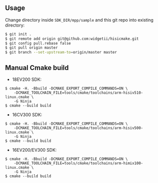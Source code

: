 ## Usage

Change directory inside `SDK_DIR/mpp/sample` and this git repo into existing
directory:

```sh
$ git init .
$ git remote add origin git@github.com:widgetii/hisicmake.git
$ git config pull.rebase false
$ git pull origin master
$ git branch --set-upstream-to=origin/master master
```

## Manual Cmake build

* 18EV200 SDK:

```
$ cmake -H. -Bbuild -DCMAKE_EXPORT_COMPILE_COMMANDS=ON \
    -DCMAKE_TOOLCHAIN_FILE=tools/cmake/toolchains/arm-hisiv510-linux.cmake \
    -G Ninja
$ cmake --build build
```

* 16CV300 SDK:

```
$ cmake -H. -Bbuild -DCMAKE_EXPORT_COMPILE_COMMANDS=ON \
    -DCMAKE_TOOLCHAIN_FILE=tools/cmake/toolchains/arm-hisiv500-linux.cmake \
    -G Ninja
$ cmake --build build
```

* 16EV200/EV300 SDK:

```
$ cmake -H. -Bbuild -DCMAKE_EXPORT_COMPILE_COMMANDS=ON \
    -DCMAKE_TOOLCHAIN_FILE=tools/cmake/toolchains/arm-himix100-linux.cmake \
    -G Ninja
$ cmake --build build
```
